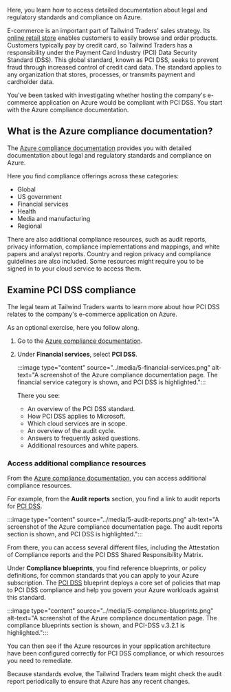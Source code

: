 Here, you learn how to access detailed documentation about legal and regulatory standards and compliance on Azure.

E-commerce is an important part of Tailwind Traders' sales strategy. Its [online retail store](https://www.tailwindtraders.com/?azure-portal=true) enables customers to easily browse and order products. Customers typically pay by credit card, so Tailwind Traders has a responsibility under the Payment Card Industry (PCI) Data Security Standard (DSS). This global standard, known as PCI DSS, seeks to prevent fraud through increased control of credit card data. The standard applies to any organization that stores, processes, or transmits payment and cardholder data.

You've been tasked with investigating whether hosting the company's e-commerce application on Azure would be compliant with PCI DSS. You start with the Azure compliance documentation.

## What is the Azure compliance documentation?

The [Azure compliance documentation](https://docs.microsoft.com/azure/compliance/?azure-portal=true) provides you with detailed documentation about legal and regulatory standards and compliance on Azure.

Here you find compliance offerings across these categories:

* Global
* US government
* Financial services
* Health
* Media and manufacturing
* Regional

There are also additional compliance resources, such as audit reports, privacy information, compliance implementations and mappings, and white papers and analyst reports. Country and region privacy and compliance guidelines are also included. Some resources might require you to be signed in to your cloud service to access them.

## Examine PCI DSS compliance

The legal team at Tailwind Traders wants to learn more about how PCI DSS relates to the company's e-commerce application on Azure.

As an optional exercise, here you follow along.

1. Go to the [Azure compliance documentation](https://docs.microsoft.com/azure/compliance/?azure-portal=true).
1. Under **Financial services**, select **PCI DSS**.

    :::image type="content" source="../media/5-financial-services.png" alt-text="A screenshot of the Azure compliance documentation page. The financial service category is shown, and PCI DSS is highlighted.":::

    There you see:

    * An overview of the PCI DSS standard.
    * How PCI DSS applies to Microsoft.
    * Which cloud services are in scope.
    * An overview of the audit cycle.
    * Answers to frequently asked questions.
    * Additional resources and white papers.

### Access additional compliance resources

From the [Azure compliance documentation](https://docs.microsoft.com/azure/compliance/?azure-portal=true), you can access additional compliance resources.

For example, from the **Audit reports** section, you find a link to audit reports for [PCI DSS](https://servicetrust.microsoft.com/ViewPage/MSComplianceGuideV3?docTab=7027ead0-3d6b-11e9-b9e1-290b1eb4cdeb_PCI_DSS?azure-portal=true).

:::image type="content" source="../media/5-audit-reports.png" alt-text="A screenshot of the Azure compliance documentation page. The audit reports section is shown, and PCI DSS is highlighted.":::

From there, you can access several different files, including the Attestation of Compliance reports and the PCI DSS Shared Responsibility Matrix.

Under **Compliance blueprints**, you find reference blueprints, or policy definitions, for common standards that you can apply to your Azure subscription. The [PCI DSS](https://docs.microsoft.com/azure/governance/blueprints/samples/pci-dss-3.2.1/?azure-portal=true) blueprint deploys a core set of policies that map to PCI DSS compliance and help you govern your Azure workloads against this standard.

:::image type="content" source="../media/5-compliance-blueprints.png" alt-text="A screenshot of the Azure compliance documentation page. The compliance blueprints section is shown, and PCI-DSS v.3.2.1 is highlighted.":::

You can then see if the Azure resources in your application architecture have been configured correctly for PCI DSS compliance, or which resources you need to remediate.

Because standards evolve, the Tailwind Traders team might check the audit report periodically to ensure that Azure has any recent changes.
